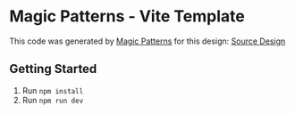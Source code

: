 # Magic Patterns - Vite Template

This code was generated by [Magic Patterns](https://magicpatterns.com) for this design: [Source Design](https://magicpatterns.com/c/3uswjqm78klz8tcud1wtnj)

## Getting Started

1. Run `npm install`
2. Run `npm run dev`
